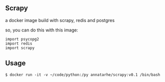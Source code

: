 ## Scrapy

a docker image build with scrapy, redis and postgres

so, you can do this with this image:

```python3
import psycopg2
import redis
import scrapy
```

## Usage

```shell
$ docker run -it -v ~/code/python:/py annatarhe/scrapy:v0.1 /bin/bash
```